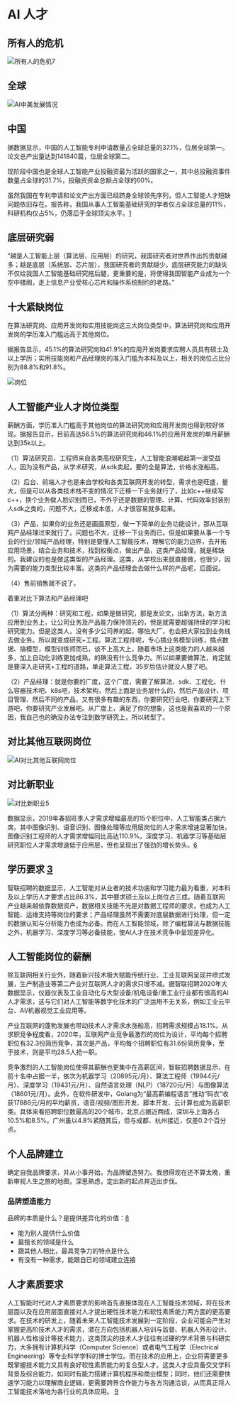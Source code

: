 # AI 人才

## 所有人的危机

![所有人的危机[7]](../img/AI_risk.jpg)

## 全球

![AI中美发展情况](../img/AI_talent.jpg)

## 中国

据数据显示，中国的人工智能专利申请数量占全球总量的37.1%，位居全球第一。论文总产出量达到141840篇，位居全球第二。

现阶段中国也是全球人工智能产业投融资最为活跃的国家之一，其中总投融资事件数量占全球的31.7%，投融资资金总额占全球的60%。

虽然我国在专利申请和论文产出方面已经跻身全球领先序列，但人工智能人才短缺问题依旧存在。报告称，我国从事人工智能基础研究的学者仅占全球总量的11%，科研机构仅占5%，仍落后于全球顶尖水平。[1]

## 底层研究弱

“越是人工智能上层（算法层、应用层）的研究，我国研究者对世界作出的贡献越多；越是底层（系统层、芯片层），我国研究者的贡献越少。底层研究能力的缺失不仅给我国人工智能基础研究拖后腿，更重要的是，将使得我国智能产业成为一个空中楼阁，走上信息产业受核心芯片和操作系统制约的老路。”

## 十大紧缺岗位

在算法研究岗、应用开发岗和实用技能岗这三大岗位类型中，算法研究岗和应用开发岗的学历准入门槛远高于其他岗位。

据报告显示，45.1%的算法研究岗和41.9%的应用开发岗要求应聘人员具有硕士及以上学历；实用技能岗和产品经理岗的准入门槛为本科及以上，相关的岗位占比分别为88.8%和91.8%。

![岗位](../img/gangwei.png)

## 人工智能产业人才岗位类型

薪酬方面，学历准入门槛高于其他岗位的算法研究岗和应用开发岗也得到较好体现。据报告显示，目前高达56.5%的算法研究岗和46.1%的应用开发岗的单月薪酬达到35k以上。


（1）算法研究员、工程师来自各类高校研究生，人工智能浪潮崛起第一波受益人，因为没有产品，从学术研究，从sdk卖起，要的全是算法，价格水涨船高。

（2）后台、前端人才也是来自学校和各类互联网开发的转型，需求也是旺盛，量大，但是可以从各类技术栈不变的情况下迁移一下业务就行了，比如c++继续写c++，换个业务做人脸识别而已，不外乎还是数据的管理、计算、代码效率封装别人sdk之类的，问题不大，迁移成本低，人才很容易就多起来。

（3）产品，如果你的业务还是画画原型，做一下简单的业务功能设计，那从互联网产品经理过来就行了。问题也不大，迁移一下业务而已。但是如果要从事一个专业的行业/领域产品经理，特别是要懂人工智能技术，理解它的能力边界，去开拓应用场景，结合业务和技术，找到权衡点，做出产品，这类产品经理，就是稀缺的。我建议的也是做这类型的产品经理。这类，从学校出来就直接做，也很少，因为需要的能力类型比较丰富。这类的产品经理会去做什么样的产品呢，后面说。

（4）售前销售就不说了。

着重对比下算法和产品经理吧

（1）算法分两种：研究和工程，如果是做研究，那是发论文，出新方法，新方法应用到业务上，让公司业务及产品能力保持领先的，但是就需要超强持续的学习和研究能力。但是这类人，没有多少公司养的起，哪怕大厂，也会把大家拉到业务线去做业务。所以就变成研究+工程。算法工程师呢，专心搞业务模型训练，搞点数据、搞模型，模型训练师而已，谈不上高大上，随着市场上这类能力的人越来越多，加上自动化训练更加成熟，的确没有什么竞争力。所以如果要做算法，肯定就是要深入走研究+工程的道路，单走算法工程，35岁后估计就没人要了吧。

（2）产品经理：就是你要的广度，这个广度，需要了解算法、sdk、工程化、什么容器技术吧、k8s吧，技术架构，然后上面是业务层什么的，然后产品设计、项目管理、然后不同的产品，又有很多有趣的东西，你要研究行业吧，你要研究上下游吧，你要研究产业发展吧。从广度上，满足了你的想象，这也是我喜欢的一个原因，我自己也的确没办法专注到数学研究上，所以转型了。

## 对比其他互联网岗位

![AI对比其他互联网岗位](../img/talents_compete.png)

## 对比新职业

![对比新职业[5]](../img/talents_new.png)

数据显示，2019年春招旺季人才需求增幅最高的15个职位中，人工智能类占据六席。其中图像识别、语音识别、图像处理等应用层岗位的人才需求增速显著加快，图像识别工程师的人才需求增幅同比高达110.9%。深度学习、机器学习等基础层研究职位人才需求增速低于应用层，但也呈现出了强劲的增长势头。[6]

## 学历要求 [3]

智联招聘的数据显示，人工智能对从业者的技术功底和学习能力最为看重，对本科及以上学历人才要求占比86.3%，其中要求硕士及以上岗位占三成。随着互联网产业越来越依靠数据资产，数据相关技能不光是对数据工程师的要求，也成为人工智能、运维支持等岗位的要求；产品经理虽然不需要对底层数据进行处理，但一定的数据认知与分析能力也成为必备。而在人工智能领域，除了编程算法与数据技能之外，机器学习、深度学习等必备技能，使AI人才在技术竞争中呈现差异化。

## 人工智能岗位的薪酬

除互联网相关行业外，随着新兴技术极大赋能传统行业、工业互联网呈现井喷式发展，生产制造业等第二产业对互联网人才的需求只增不减。据智联招聘2020年大数据显示，仪器仪表及工业自动化与大型设备/机电设备/重工业行业都有很高的AI人才需求，这与它们对人工智能等数字化技术的广泛运用不无关系，例如工业云平台、AI/机器视觉工业应用等。

产业互联网的蓬勃发展也带动技术人才需求水涨船高，招聘需求规模占18.1%。从求职竞争程度看，2020年，互联网产业竞争最激烈的岗位为设计，平均每个招聘职位有32.3份简历竞争，其次是产品，平均每个招聘职位有31.6份简历竞争，至于技术，则是平均28.5人抢一职。

竞争激烈的人工智能岗位使得其薪酬也更集中在高薪区间，智联招聘数据显示，在前十名中占据一半，依次为机器学习（20895元/月）、算法工程师（19944元/月）、深度学习（19431元/月）、自然语言处理（NLP）（18720元/月）与图像算法（18601元/月）。此外，在软件研发中，Golang为“最高薪编程语言”推动“码农”收获17886元/月的平均薪资，语音/视频/图形开发、脚本开发、云计算也成为高薪职类。具体来看招聘职位数最高的20个城市，北京占据近两成，深圳与上海各占10.5%和8.5%。广州虽以4.8%紧随其后，但与成都、杭州接近，仅差0.2个百分点。

## 个人品牌建立

确定自我品牌要求，并从小事开始，为品牌塑造努力。我想得现在还不算太晚，重新审视人生之旅的地图，深思熟虑，定出新的起点并迈出步伐。

### 品牌塑造能力

品牌的本质是什么？是提供差异化的价值：[8]

- 能为别人提供什么价值
- 最擅长的领域是什么
- 跟其他人相比，最具竞争力的特点是什么
- 有没有一种需求，能跟自已的领域建立连接

## 人才素质要求

人工智能时代对人才素质要求的影响首先直接体现在人工智能技术领域，将在技术层面以及在应用层面直接对人才提出硬性技术能力和软性素质能力两方面的更高要求。在技术的研发上，随着未来人工智能技术发展到一定阶段，企业可能会产生对掌握更高阶技术人才的需求，潜在方向包括机器人培训与监督、机器人外形设计、机器人性格设计等技术能力，这类顶尖的技术人才往往有过硬的学术背景与科研实力，大多拥有计算机科学（Computer Science）或者电气工程学（Electrical Engineering）等专业科学学科的博士学位。而在技术的应用上，企业将需要更多既掌握技术能力又具有良好软性素质能力的复合型人才。这类人才应具备交叉学科背景及综合能力，如同时有能力搭建计算机程序和商业模型；同时，他们还需要快速学习能力以理解商业逻辑，更需要跨界合作能力与各方沟通洽谈，从而真正将人工智能技术落地为各行业的具体应用。 [9]

[1]: https://tech.sina.com.cn/roll/2020-07-19/doc-iivhvpwx6203309.shtml
[2]: https://www.zhihu.com/question/268511088/answer/1226892127
[3]: http://finance.southcn.com/f/2021-03/05/content_192173681.htm
[4]: https://www.talentseer.com/2020-ai-talent-report-chinese-version
[5]: https://my.oschina.net/u/3861898/blog/4405417
[6]: http://www.kejilie.com/lanjingtmt/article/rUVjeu.html
[7]: https://www.slideshare.net/Happy.Prototyper/mix2018ai-ai-vp
[8]: http://www.xmamiga.com/372/
[9]: https://www.financialnews.com.cn/hq/yw/201804/P020180412355549093101.pdf
